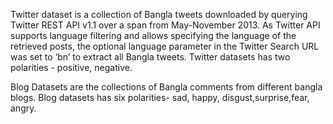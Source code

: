 Twitter dataset is a collection of Bangla tweets downloaded by querying Twitter REST API v1.1 over a span from May-November 2013. As Twitter API supports language filtering and allows specifying the language of the retrieved posts, the optional language parameter in the Twitter Search URL was set to ‘bn’ to extract all Bangla tweets. Twitter datasets has two polarities - positive, negative.

Blog Datasets are the collections of Bangla comments from different bangla blogs. Blog datasets has six polarities- sad, happy, disgust,surprise,fear, angry.
